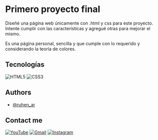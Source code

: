 # Primero proyecto final

Diseñé una página web únicamente con .html y css para este proyecto. Intente cumplir con las características y agregué otras para mejorar el mismo.

Es una página personal, sencilla y que cumple con lo requerido y considerando la teoría de colores.

## Tecnologías


![HTML5](https://img.shields.io/badge/HTML5-E34F26?style=for-the-badge&logo=html5&logoColor=white)
![CSS3](https://img.shields.io/badge/CSS3-214ce5?style=for-the-badge&logo=CSS3&logoColor=white)

## Authors

- [@ruhen_ar](https://www.instagram.com/ruhen_ar/)


## Contact me

[![YouTube](https://img.shields.io/badge/YouTube-FF0000?style=for-the-badge&logo=youtube&logoColor=white)](https://www.youtube.com/@ElSinMetodos)
[![Gmail](https://img.shields.io/badge/Gmail-DB4437?style=for-the-badge&logo=gmail&logoColor=white)](mailto:eg.rubenaragon@gmail.com)
[![Instagram](https://img.shields.io/badge/Instagram-833ab4?style=for-the-badge&logo=instagram&logoColor=white)](https://www.instagram.com/ruhen_ar/)

